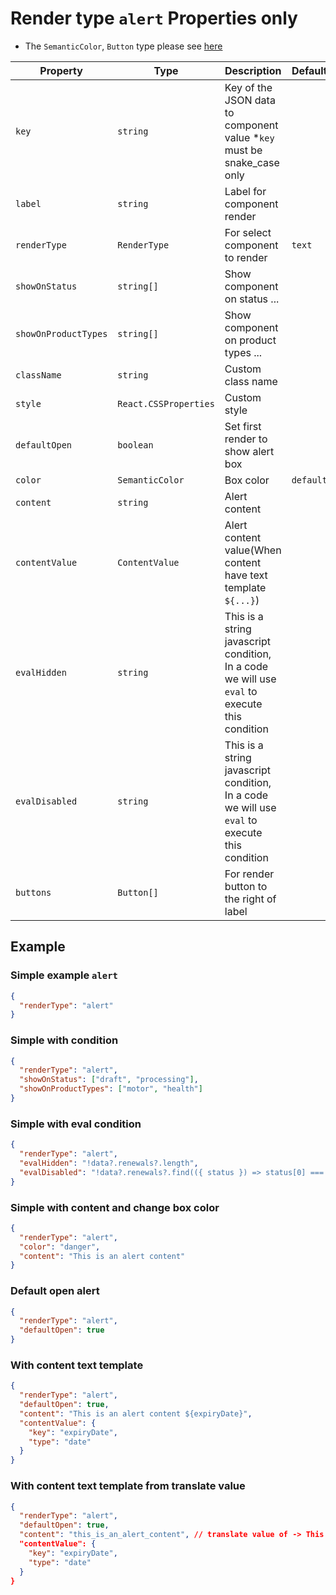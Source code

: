 # Render type `alert` Properties only

- The `SemanticColor`, `Button` type please see [here](../README.md)

| Property             | Type                  | Description                                                                                   | Default   | Required | Example                               |
| -------------------- | --------------------- | --------------------------------------------------------------------------------------------- | --------- | -------- | ------------------------------------- |
| `key`                | `string`              | Key of the JSON data to component value \*`key` must be snake_case only                       |           | Yes      | `agent.first_name`                    |
| `label`              | `string`              | Label for component render                                                                    |           | Yes      |                                       |
| `renderType`         | `RenderType`          | For select component to render                                                                | `text`    | No       |                                       |
| `showOnStatus`       | `string[]`            | Show component on status ...                                                                  |           | No       | `['draft', 'submit']`                 |
| `showOnProductTypes` | `string[]`            | Show component on product types ...                                                           |           | No       | `['motor', 'health']`                 |
| `className`          | `string`              | Custom class name                                                                             |           | No       | `text-primary`                        |
| `style`              | `React.CSSProperties` | Custom style                                                                                  |           | No       | `{ color: 'red' }`                    |
| `defaultOpen`        | `boolean`             | Set first render to show alert box                                                            |           | No       |                                       |
| `color`              | `SemanticColor`       | Box color                                                                                     | `default` | No       |                                       |
| `content`            | `string`              | Alert content                                                                                 |           | No       |                                       |
| `contentValue`       | `ContentValue`        | Alert content value(When content have text template `${...}`)                                 |           | No       | `{ key: 'expiryDate', type: 'date' }` |
| `evalHidden`         | `string`              | This is a string javascript condition, In a code we will use `eval` to execute this condition |           | No       |                                       |
| `evalDisabled`       | `string`              | This is a string javascript condition, In a code we will use `eval` to execute this condition |           | No       |                                       |
| `buttons`            | `Button[]`            | For render button to the right of label                                                       |           | No       |                                       |

## Example

### Simple example `alert`

```json
{
  "renderType": "alert"
}
```

### Simple with condition

```json
{
  "renderType": "alert",
  "showOnStatus": ["draft", "processing"],
  "showOnProductTypes": ["motor", "health"]
}
```

### Simple with eval condition

```json
{
  "renderType": "alert",
  "evalHidden": "!data?.renewals?.length",
  "evalDisabled": "!data?.renewals?.find(({ status }) => status[0] === 'pending')"
}
```

### Simple with content and change box color

```json
{
  "renderType": "alert",
  "color": "danger",
  "content": "This is an alert content"
}
```

### Default open alert

```json
{
  "renderType": "alert",
  "defaultOpen": true
}
```

### With content text template

```json
{
  "renderType": "alert",
  "defaultOpen": true,
  "content": "This is an alert content ${expiryDate}",
  "contentValue": {
    "key": "expiryDate",
    "type": "date"
  }
}
```

### With content text template from translate value

```json
{
  "renderType": "alert",
  "defaultOpen": true,
  "content": "this_is_an_alert_content", // translate value of -> This is an alert content ${expiryDate}
  "contentValue": {
    "key": "expiryDate",
    "type": "date"
  }
}
```
